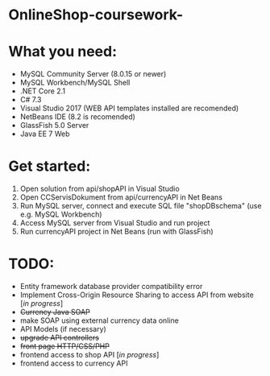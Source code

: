 # OnlineShop-coursework-

# What you need:
- MySQL Community Server (8.0.15 or newer)<br/>
- MySQL Workbench/MySQL Shell<br/>
- .NET Core 2.1<br/>
- C# 7.3<br/>
- Visual Studio 2017 (WEB API templates installed are recomended)<br/>
- NetBeans IDE (8.2 is recomended)<br/>
- GlassFish 5.0 Server
- Java EE 7 Web

# Get started:
1) Open solution from api/shopAPI in Visual Studio
2) Open CCServisDokument from api/currencyAPI in Net Beans
3) Run MySQL server, connect and execute SQL file "shopDBschema" (use e.g. MySQL Workbench)
4) Access MySQL server from Visual Studio and run project
5) Run currencyAPI project in Net Beans (run with GlassFish)

# TODO:
- Entity framework database provider compatibility error<br/>
- Implement Cross-Origin Resource Sharing to access API from website [*in progress*]<br/>
- ~~Currency Java SOAP~~<br/>
- make SOAP using external currency data online<br/>
- API Models (if necessary)<br/>
- ~~upgrade API controllers~~<br/>
- ~~front page HTTP/CSS/PHP~~<br/>
- frontend access to shop API [*in progress*]<br/>
- frontend access to currency API</br>
